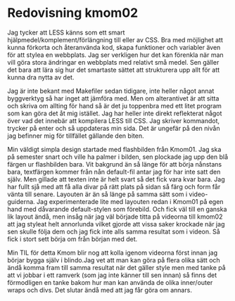 ---
---
Redovisning kmom02
=========================

Jag tycker att LESS känns som ett smart hjälpmedel/komplement/förlängning till eller av CSS.
Bra med möjlighet att kunna förkorta och återanvända kod, skapa funktioner och variabler även för att stylea en webbplats.
Jag ser verkligen hur det kan förenkla när man vill göra stora ändringar en webbplats med relativt små medel. Sen gäller det bara att lära sig hur det smartaste sättet att strukturera upp allt för att kunna dra nytta av det.

Jag är inte bekant med Makefiler sedan tidigare, inte heller något annat byggverktyg så har inget att jämföra med. Men om alterantivet är att sitta och skriva om allting för hand så är det ju toppenbra med ett litet program som kan göra det åt mig istället. Jag har heller inte direkt reflekterat något över vad det innebär att kompilera LESS till CSS. Jag skriver kommandot, trycker på enter och så uppdateras min sida. Det är ungefär på den nivån jag befinner mig för tillfället gällande den biten.

Min väldigt simpla design startade med flashbilden från Kmom01. Jag ska på semester snart och ville ha palmer i bilden, sen plockade jag upp den blå färgen ur flashbilden bara. Vit bakgrund än så länge för att börja nånstans bara, textfärgen kommer från nån default-fil antar jag för har inte satt den själv. Men gillade att texten inte är helt svart så det fick vara kvar bara. Jag har fullt sjå med att få alla divar på rätt plats på sidan så färg och form får vänta till senare. Layouten är än så länge på samma sätt som i video-guiderna. Jag experimenterade lite med layouten redan i Kmom01 på egen hand med dåvarande default-stylen som förebild. Och fick väl till en ganska lik layout ändå, men insåg när jag väl började titta på videorna till kmom02 att jag styleat helt annorlunda vilket gjorde att vissa saker krockade när jag sen skulle följa dem och jag fick inte alls samma resultat som i videon. Så fick i stort sett börja om från början med det.

Min TIL för detta Kmom blir nog att kolla igenom videorna först innan jag börjar bygga själv i blindo.Jag vet att man kan göra på flera olika sätt och ändå komma fram till samma resultat när det gäller style men med tanke på att vi jobbar i ett ramverk (som jag inte känner till sen innan) så finns det förmodligen en tanke bakom hur man kan använda de olika inner/outer wraps och divs. Det slutar ändå med att jag får göra om annars.

